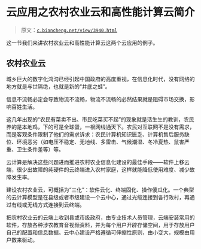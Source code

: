 # 云应用之农村农业云和高性能计算云简介

> 原文：[`c.biancheng.net/view/3940.html`](http://c.biancheng.net/view/3940.html)

这一节我们来讲农村农业云和高性能计算云这两个云应用的例子。

## 农村农业云

城乡巨大的数字化鸿沟已经引起中国政府的高度重视，在信息化时代，没有网络的地方就是与世隔绝，也就是新的“井底之蛙”。

信息不流畅必定会导致物流不流畅，物流不流畅的必然结果就是阻碍市场交换，影响百姓生活。

这几年出现的“农民有菜卖不出、市民吃菜买不起”的现象就是活生生的教训，农民养的是本地鸡，下的可是全球蛋，一根网线通天下。农民对互联网不是没有需求，而是客观条件限制了他们的需求诉求：农民计算机知识匮乏、计算机售后服务缺位、环境恶劣（如电压不稳定、无地线、多雷击、气候潮湿、冬冷夏热、鼠害严重、卫生条件差等）等。

云计算是解决这些问题进而推进农村农业信息化建设的最佳手段——软件上移云端，很少出故障的纯硬件的云终端进入农村家庭，这样就能降低使用难度、减少故障发生率。

建设农村农业云，可概括为“三化”：软件云化、终端固化、操作傻瓜化。一个典型的云计算模型是在县级或者市级建设一个云中心，通过光缆连接到各行政村，再通过有线或无线方式连接到云终端。

把农村农业云的云端上收到县或市级政府，由专业技术人员管理，云端安装常用的软件，存放各种涉农教育音视频资料，并为每个用户开辟存储空间，用于存放用户自己的配置和信息数据。云中心建设严格遵循可伸缩性原则，由小变大，规模由用户数来驱动。

## 高性能计算云

高性能计算云，即把云端成千上万台服务器联合起来，组成高性能计算集群，承载中型、大型、特大型计算任务。比如：

1）科学计算，解决科学研究和工程技术中所遇到的大规模数学计算问题，可广泛应用于数学、物理、天文、气象、化学、材料、生物、流体力学等学科领域。

2）建模与仿真，包括自然界的生物建模和仿真、社会群体建模和仿真、进化建模和仿真等。

3）工程模拟，如核爆炸模拟、风洞模拟、碰撞模拟等。

4）图形渲染，应用领域有 3D 游戏、电影电视特效、动画制作、建筑设计、室内装潢等可视化设计。